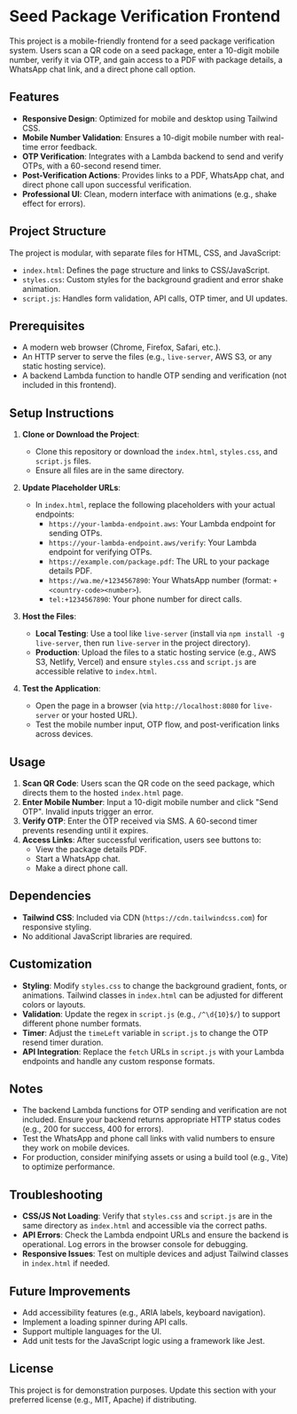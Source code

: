 # Seed Package Verification Frontend

This project is a mobile-friendly frontend for a seed package verification system. Users scan a QR code on a seed package, enter a 10-digit mobile number, verify it via OTP, and gain access to a PDF with package details, a WhatsApp chat link, and a direct phone call option.

## Features
- **Responsive Design**: Optimized for mobile and desktop using Tailwind CSS.
- **Mobile Number Validation**: Ensures a 10-digit mobile number with real-time error feedback.
- **OTP Verification**: Integrates with a Lambda backend to send and verify OTPs, with a 60-second resend timer.
- **Post-Verification Actions**: Provides links to a PDF, WhatsApp chat, and direct phone call upon successful verification.
- **Professional UI**: Clean, modern interface with animations (e.g., shake effect for errors).

## Project Structure
The project is modular, with separate files for HTML, CSS, and JavaScript:
- `index.html`: Defines the page structure and links to CSS/JavaScript.
- `styles.css`: Custom styles for the background gradient and error shake animation.
- `script.js`: Handles form validation, API calls, OTP timer, and UI updates.

## Prerequisites
- A modern web browser (Chrome, Firefox, Safari, etc.).
- An HTTP server to serve the files (e.g., `live-server`, AWS S3, or any static hosting service).
- A backend Lambda function to handle OTP sending and verification (not included in this frontend).

## Setup Instructions
1. **Clone or Download the Project**:
   - Clone this repository or download the `index.html`, `styles.css`, and `script.js` files.
   - Ensure all files are in the same directory.

2. **Update Placeholder URLs**:
   - In `index.html`, replace the following placeholders with your actual endpoints:
     - `https://your-lambda-endpoint.aws`: Your Lambda endpoint for sending OTPs.
     - `https://your-lambda-endpoint.aws/verify`: Your Lambda endpoint for verifying OTPs.
     - `https://example.com/package.pdf`: The URL to your package details PDF.
     - `https://wa.me/+1234567890`: Your WhatsApp number (format: `+<country-code><number>`).
     - `tel:+1234567890`: Your phone number for direct calls.

3. **Host the Files**:
   - **Local Testing**: Use a tool like `live-server` (install via `npm install -g live-server`, then run `live-server` in the project directory).
   - **Production**: Upload the files to a static hosting service (e.g., AWS S3, Netlify, Vercel) and ensure `styles.css` and `script.js` are accessible relative to `index.html`.

4. **Test the Application**:
   - Open the page in a browser (via `http://localhost:8080` for `live-server` or your hosted URL).
   - Test the mobile number input, OTP flow, and post-verification links across devices.

## Usage
1. **Scan QR Code**: Users scan the QR code on the seed package, which directs them to the hosted `index.html` page.
2. **Enter Mobile Number**: Input a 10-digit mobile number and click "Send OTP". Invalid inputs trigger an error.
3. **Verify OTP**: Enter the OTP received via SMS. A 60-second timer prevents resending until it expires.
4. **Access Links**: After successful verification, users see buttons to:
   - View the package details PDF.
   - Start a WhatsApp chat.
   - Make a direct phone call.

## Dependencies
- **Tailwind CSS**: Included via CDN (`https://cdn.tailwindcss.com`) for responsive styling.
- No additional JavaScript libraries are required.

## Customization
- **Styling**: Modify `styles.css` to change the background gradient, fonts, or animations. Tailwind classes in `index.html` can be adjusted for different colors or layouts.
- **Validation**: Update the regex in `script.js` (e.g., `/^\d{10}$/`) to support different phone number formats.
- **Timer**: Adjust the `timeLeft` variable in `script.js` to change the OTP resend timer duration.
- **API Integration**: Replace the `fetch` URLs in `script.js` with your Lambda endpoints and handle any custom response formats.

## Notes
- The backend Lambda functions for OTP sending and verification are not included. Ensure your backend returns appropriate HTTP status codes (e.g., 200 for success, 400 for errors).
- Test the WhatsApp and phone call links with valid numbers to ensure they work on mobile devices.
- For production, consider minifying assets or using a build tool (e.g., Vite) to optimize performance.

## Troubleshooting
- **CSS/JS Not Loading**: Verify that `styles.css` and `script.js` are in the same directory as `index.html` and accessible via the correct paths.
- **API Errors**: Check the Lambda endpoint URLs and ensure the backend is operational. Log errors in the browser console for debugging.
- **Responsive Issues**: Test on multiple devices and adjust Tailwind classes in `index.html` if needed.

## Future Improvements
- Add accessibility features (e.g., ARIA labels, keyboard navigation).
- Implement a loading spinner during API calls.
- Support multiple languages for the UI.
- Add unit tests for the JavaScript logic using a framework like Jest.

## License
This project is for demonstration purposes. Update this section with your preferred license (e.g., MIT, Apache) if distributing.